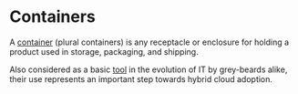 # Containers

A [container][1] (plural containers) is any receptacle or enclosure for holding a product used in storage, packaging, and shipping.

Also considered as a basic [tool][2] in the evolution of IT by grey-beards alike, their use represents an important step towards hybrid cloud adoption.

[1]: https://en.wikipedia.org/wiki/Container
[2]: https://en.wikipedia.org/wiki/Tool
